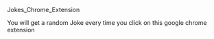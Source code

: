 Jokes_Chrome_Extension

You will get a random Joke every time you click on this google chrome extension
